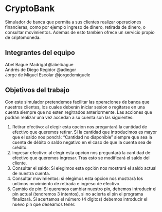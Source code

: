 # CryptoBank

Simulador de banca que permita a sus clientes realizar operaciones financieras, como por ejemplo ingreso de dinero, retirada de dinero, o consultar movimientos. Ademas de esto tambien ofrece un servicio propio de criptomoneda.

## Integrantes del equipo

Abel Bagué Madrigal @abelbague  
Andrés de Diego Regidor @adiegor  
Jorge de Miguel Escolar @jorgedemiguele  

## Objetivos del trabajo

Con este simulador pretendemos facilitar las operaciones de banca que nuestros clientes, los cuales deberán iniciar sesion o regitarse en una cuenta siempre que no esten regitrados anteriormente. Las acciones que podrán realizar una vez accedan a su cuenta son las siguientes:  

1. Retirar efectivo: al elegir esta opcion nos preguntará la cantidad de efectivo que queremos retirar. Si la cantidad que introducimos es mayor que el saldo nos pondrá: “Cantidad no disponible” siempre que sea la cuenta de débito o saldo negativo en el caso de que la cuenta sea de crédito.  
2. Ingresar efectivo: al elegir esta opcion nos preguntará la cantidad de efectivo que queremos ingresar. Tras esto se modificará el saldo del cliente.  
3. Consultar el saldo: Si elegimos esta opción nos mostrará el saldo actual de nuestra cuenta.  
4. Consultar movimientos: si elegimos esta opcion nos mostrará los untimos movimiento de retirada e ingreso de efectivo.  
5. Cambio de pin: Si queremos cambiar nuestro pin, debemos introducir el pin actual (tendremos 3 intentos), si no acierta el pin el programa finalizará. Si acertamos el número (4 dígitos) debemos introducir el nuevo pin que deseamos tener.
